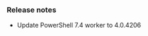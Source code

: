 ### Release notes

<!-- Please add your release notes in the following format:
- My change description (#PR)
-->
- Update PowerShell 7.4 worker to 4.0.4206